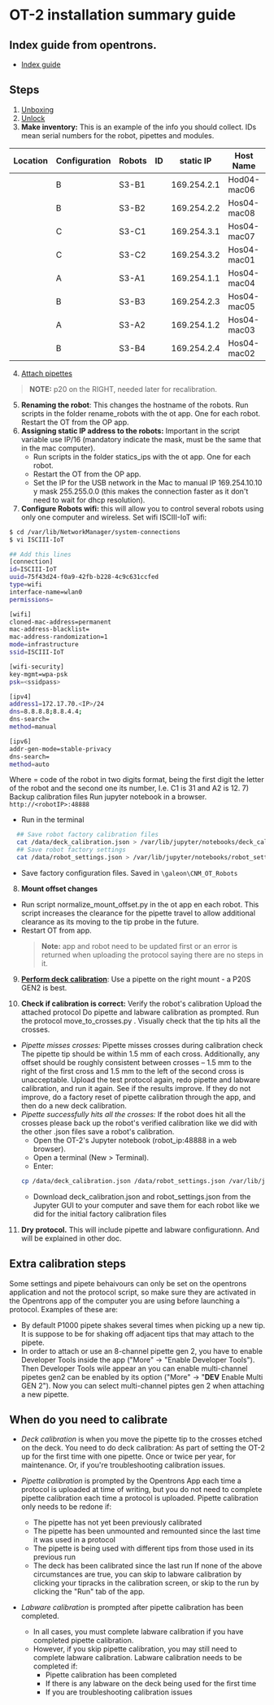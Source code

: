 # OT-2 installation summary guide
## Index guide from opentrons.
- [Index guide](https://support.opentrons.com/en/collections/1559720-guide-for-getting-started-with-the-ot-2#6-calibrate-the-ot-2)
## Steps
1) [Unboxing](https://support.opentrons.com/en/articles/2687501-get-started-unbox-the-ot-2)
2) [Unlock](https://support.opentrons.com/en/articles/2687521-get-started-unlock-the-ot-2)
3) **Make inventory:** This is an example of the info you should collect. IDs mean serial numbers for the robot, pipettes and modules.

| Location | Configuration | Robots | ID | static IP | Host Name | Macbook Air MAC | Right pipette | RP ID | Left pipette | LP ID | Module 1 type | Module 1 ID |
|----------|---------------|--------|----|----------------|--------------|-----------------|---------------|-------|--------------|-------|---------------|-------------|
|          | B             | S3\-B1 |    | 169\.254\.2\.1 | Hod04\-mac06 |                 | pM300         |       | p1000        |       | Magnetic      |             |
|          | B             | S3\-B2 |    | 169\.254\.2\.2 | Hos04\-mac08 |                 | pM300         |       | p1000        |       | Magnetic      |             |
|          | C             | S3\-C1 |    | 169\.254\.3\.1 | Hos04\-mac07 |                 | p20           |       | p300         |       | Temperature   |             |
|          | C             | S3\-C2 |    | 169\.254\.3\.2 | Hos04\-mac01 |                 | p20           |       | p300         |       | Temperature   |             |
|          | A             | S3\-A1 |    | 169\.254\.1\.1 | Hos04\-mac04 |                 | p300          |       | p1000        |       |               |             |
|          | B             | S3\-B3 |    | 169\.254\.2\.3 | Hos04\-mac05 |                 | pM300         |       | p1000        |       | Magnetic      |             |
|          | A             | S3\-A2 |    | 169\.254\.1\.2 | Hos04\-mac03 |                 | p300          |       | p1000        |       |               |             |
|          | B             | S3\-B4 |    | 169\.254\.2\.4 | Hos04\-mac02 |                 | pM300         |       | p1000        |       | Magnetic      |             |

4) [Attach pipettes](https://support.opentrons.com/en/articles/2067321-get-started-attach-pipettes)
> **NOTE:** p20 on the RIGHT, needed later for recalibration.
5) **Renaming the robot**: This changes the hostname of the robots. Run scripts in the folder rename_robots with the ot app. One for each robot. Restart the OT from the OP app.
6) **Assigning static IP address to the robots:** Important in the script variable use IP/16 (mandatory indicate the mask, must be the same that in the mac computer).
    - Run scripts in the folder statics_ips with the ot app. One for each robot.
    - Restart the OT from the OP app.
    - Set the IP for the USB network in the Mac to manual IP 169.254.10.10 y mask 255.255.0.0 (this makes the connection faster as it don't need to wait for dhcp resolution).
7) **Configure Robots wifi:** this will allow you to control several robots using only one computer and wireless.
Set wifi ISCIII-IoT wifi:
```Bash
$ cd /var/lib/NetworkManager/system-connections
$ vi ISCIII-IoT

## Add this lines
[connection]
id=ISCIII-IoT
uuid=75f43d24-f0a9-42fb-b228-4c9c631ccfed
type=wifi
interface-name=wlan0
permissions=

[wifi]
cloned-mac-address=permanent
mac-address-blacklist=
mac-address-randomization=1
mode=infrastructure
ssid=ISCIII-IoT

[wifi-security]
key-mgmt=wpa-psk
psk=<ssidpass>

[ipv4]
address1=172.17.70.<IP>/24
dns=8.8.8.8;8.8.4.4;
dns-search=
method=manual

[ipv6]
addr-gen-mode=stable-privacy
dns-search=
method=auto
```
Where <IP> = code of the robot in two digits format, being the first digit the letter of the robot and the second one its number, I.e. C1 is 31 and A2 is 12.
7) Backup calibration files Run jupyter notebook in a browser.
`http://<robotIP>:48888`
-   Run in the terminal
```Bash
  ## Save robot factory calibration files
  cat /data/deck_calibration.json > /var/lib/jupyter/notebooks/deck_calibration_factory.json
  ## Save robot factory settings
  cat /data/robot_settings.json > /var/lib/jupyter/notebooks/robot_settings_factory.json
```
-   Save factory configuration files. Saved in `\galeon\CNM_OT_Robots`
8) **Mount offset changes**
-   Run script normalize_mount_offset.py in the ot app en each robot. This script increases the clearance for the pipette travel to allow additional clearance as its moving to the tip probe in the future.
- Restart OT from app.
    > **Note:** app and robot need to be updated first or an error is returned when uploading the protocol saying there are no steps in it.
9) [**Perform deck calibration**]( https://support.opentrons.com/en/articles/2687620-get-started-calibrate-the-deck): Use a pipette on the right mount - a P20S GEN2 is best.

10) **Check if calibration is correct:** Verify the robot's calibration Upload the attached protocol Do pipette and labware calibration as prompted. Run the protocol move_to_crosses.py . Visually check that the tip hits all the crosses.
- *Pipette misses crosses:* Pipette misses crosses during calibration check The pipette tip should be within 1.5 mm of each cross. Additionally, any offset should be roughly consistent between crosses – 1.5 mm to the right of the first cross and 1.5 mm to the left of the second cross is unacceptable. Upload the test protocol again, redo pipette and labware calibration, and run it again. See if the results improve. If they do not improve, do a factory reset of pipette calibration through the app, and then do a new deck calibration.
- *Pipette successfully hits all the crosses:* If the robot does hit all the crosses please back up the robot's verified calibration like we did with the other .json files save a robot's calibration.
    - Open the OT-2's Jupyter notebook (robot_ip:48888 in a web browser).
    - Open a terminal (New > Terminal).
    - Enter:
    ```Bash
    cp /data/deck_calibration.json /data/robot_settings.json /var/lib/jupyter/notebooks
    ```
    - Download deck_calibration.json and robot_settings.json from the Jupyter GUI to your computer and save them for each robot like we did for the initial factory calibration files
11) **Dry protocol.** This will include pipette and labware configurationn. And will be explained in other doc.

## Extra calibration steps
Some settings and pipete behaivours can only be set on the opentrons application and not the protocol script, so make sure they are activated in the Opentrons app of the computer you are using before launching a protocol. Examples of these are:
- By default P1000 pipete shakes several times when picking up a new tip. It is suppose to be for shaking off adjacent tips that may attach to the pipete.
- In order to attach or use an 8-channel pipette gen 2, you have to enable Developer Tools inside the app ("More" -> "Enable Developer Tools"). Then Developer Tools wile appear an you can enable multi-channel pipetes gen2 can be enabled by its option ("More" -> "__DEV__ Enable Multi GEN 2"). Now you can select multi-channel piptes gen 2 when attaching a new pipette.
## When do you need to calibrate
- *Deck calibration* is when you move the pipette tip to the crosses etched on the deck. You need to do deck calibration: As part of setting the OT-2 up for the first time with one pipette. Once or twice per year, for maintenance. Or, if you're troubleshooting calibration issues.
- *Pipette calibration* is prompted by the Opentrons App each time a protocol is uploaded at time of writing, but you do not need to complete pipette calibration each time a protocol is uploaded. Pipette calibration only needs to be redone if:
    - The pipette has not yet been previously calibrated
    - The pipette has been unmounted and remounted since the last time it was used in a protocol
    - The pipette is being used with different tips from those used in its previous run
    - The deck has been calibrated since the last run If none of the above circumstances are true, you can skip to labware calibration by clicking your tipracks in the calibration screen, or skip to the run by clicking the "Run" tab of the app.

- *Labware calibration* is prompted after pipette calibration has been completed.
    - In all cases, you must complete labware calibration if you have completed pipette calibration.
    - However, if you skip pipette calibration, you may still need to complete labware calibration. Labware calibration needs to be completed if:
        - Pipette calibration has been completed
        - If there is any labware on the deck being used for the first time
        - If you are troubleshooting calibration issues
